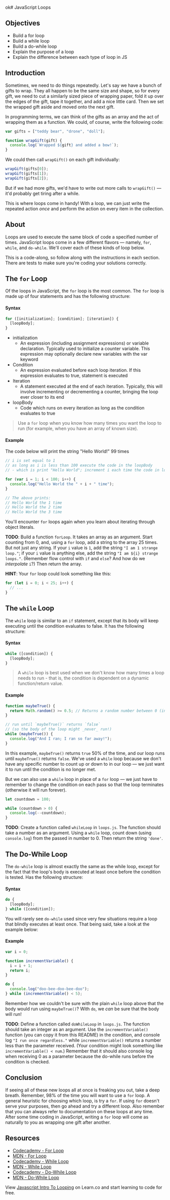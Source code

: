  ok# JavaScript Loops

## Objectives

- Build a for loop
- Build a while loop
- Build a do-while loop
- Explain the purpose of a loop
- Explain the difference between each type of loop in JS

## Introduction

Sometimes, we need to do things repeatedly. Let's say we have a bunch of gifts
to wrap. They all happen to be the same size and shape, so for every gift, we
need to cut a similarly sized piece of wrapping paper, fold it up over the edges
of the gift, tape it together, and add a nice little card. Then we set the
wrapped gift aside and moved onto the next gift.

In programming terms, we can think of the gifts as an array and the act of
wrapping them as a function. We could, of course, write the following code:

```javascript
var gifts = ["teddy bear", "drone", "doll"];

function wrapGift(gift) {
  console.log(`Wrapped ${gift} and added a bow!`);
}
```

We could then call `wrapGift()` on each gift individually:

```javascript
wrapGift(gifts[0]);
wrapGift(gifts[1]);
wrapGift(gifts[2]);
```

But if we had more gifts, we'd have to write out more calls to `wrapGift()` —
it'd probably get tiring after a while.

This is where loops come in handy! With a loop, we can just write the repeated
action _once_ and perform the action on every item in the collection.

## About

Loops are used to execute the same block of code a specified number of times.
JavaScript loops come in a few different flavors — namely, `for`, `while`, and
`do-while`. We'll cover each of these kinds of loop below.

This is a code-along, so follow along with the instructions in each section.
There are tests to make sure you're coding your solutions correctly.

## The `for` Loop

Of the loops in JavaScript, the `for` loop is the most common. The `for` loop is
made up of four statements and has the following structure:

#### Syntax

```javascript
for ([initialization]; [condition]; [iteration]) {
  [loopBody];
}
```

- initialization
  - An expression (including assignment expressions) or variable declaration.
    Typically used to initialize a counter variable. This expression may optionally
    declare new variables with the var keyword
- Condition
  - An expression evaluated before each loop iteration. If this expression evaluates
    to true, statement is executed
- Iteration
  - A statement executed at the end of each iteration. Typically, this will involve
    incrementing or decrementing a counter, bringing the loop ever closer to its end
- loopBody
  - Code which runs on every iteration as long as the condition evaluates to true

> Use a `for` loop when you know how many times you want the loop to run (for example, when you have an array of known size).

#### Example

The code below will print the string "Hello World!" 99 times

```javascript
// i is set equal to 1
// as long as i is less than 100 execute the code in the loopBody
// - which is print "Hello World"; increment i each time the code in loopBody is executed

for (var i = 1; i < 100; i++) {
  console.log("Hello World the " + i + " time");
}

// The above prints:
// Hello World the 1 time
// Hello World the 2 time
// Hello World the 3 time
```

You'll encounter `for` loops again when you learn about iterating through object
literals.

**TODO**: Build a function `forLoop`. It takes an array as an argument. Start counting
from 0, and, using a `for` loop, add a string to the array 25 times. But not
just any string. If your `i` value is `1`, add the string `"I am 1 strange loop."`; if your `i` value is anything else, add the string `"I am ${i} strange loops."`. (Remember flow control with `if` and `else`? And how do we
_interpolate_ `i`?) Then return the array.

**HINT**: Your `for` loop could look something like this:

```javascript
for (let i = 0; i < 25; i++) {
  // ...
}
```

## The `while` Loop

The `while` loop is similar to an `if` statement, except that its body will keep
executing until the condition evaluates to false. It has the following
structure:

#### Syntax

```javascript
while ([condition]) {
  [loopBody];
}
```

> A `while` loop is best used when we don't know how many times a loop needs to run - that is, the condition is dependent on a dynamic function/return value.

#### Example

```javascript
function maybeTrue() {
  return Math.random() >= 0.5; // Returns a random number between 0 (inclusive) and 1 (exclusive)
}

// run until `maybeTrue()` returns `false`
// (so the body of the loop might _never_ run!)
while (maybeTrue()) {
  console.log("And I ran; I ran so far away!");
}
```

In this example, `maybeTrue()` returns `true` 50% of the time, and our loop runs
until `maybeTrue()` returns `false`. We've used a `while` loop because we don't
have any specific number to count up or down to in our loop — we just want it to
run until the condition is no longer met.

But we can also use a `while` loop in place of a `for` loop — we just have to
remember to change the condition on each pass so that the loop terminates
(otherwise it will run forever).

```javascript
let countdown = 100;

while (countdown > 0) {
  console.log(--countdown);
}
```

**TODO**: Create a function called `whileLoop` in `loops.js`. The function should take a
number as an argument. Using a `while` loop, count down (using `console.log`)
from the passed in number to 0. Then return the string `'done'`.

## The Do-While Loop

The `do-while` loop is almost exactly the same as the while loop, except for the
fact that the loop's body is executed at least once before the condition is
tested. Has the following structure:

#### Syntax

```javascript
do {
  [loopBody];
} while ([condition]);
```

You will rarely see `do-while` used since very few situations require a loop
that blindly executes at least once. That being said, take a look at the example
below:

#### Example

```javascript
var i = 0;

function incrementVariable() {
  i = i + 1;
  return i;
}

do {
  console.log("doo-bee-doo-bee-doo");
} while (incrementVariable() < 5);
```

Remember how we couldn't be sure with the plain `while` loop above that the body
would run using `maybeTrue()`? With `do`, we _can_ be sure that the body will
run!

**TODO**: Define a function called `doWhileLoop` in `loops.js`. The function should take
an integer as an argument. Use the `incrementVariable()` function (you can copy it
from this README) in the condition, and console log `"I run once regardless."` while `incrementVariable()` returns a number less than the parameter received. (Your condition
might look something like `incrementVariable() < num`.) Remember that it should also console log when receiving 0 as a parameter because the do-while runs before the condition is checked.

## Conclusion

If seeing all of these new loops all at once is freaking you out, take a deep
breath. Remember, 98% of the time you will want to use a `for` loop. A general
heuristic for choosing which loop, is try a `for`. If using `for` doesn't serve
your purposes, then go ahead and try a different loop. Also remember that you
can always refer to documentation on these loops at any time. After some time
coding in JavaScript, writing a `for` loop will come as naturally to you as
wrapping one gift after another.

## Resources

- [Codecademy - For Loop](http://www.codecademy.com/glossary/javascript/loops#for-loops)
- [MDN - For Loop](https://developer.mozilla.org/en-US/docs/Web/JavaScript/Reference/Statements/for)
- [Codecademy - While Loop](http://www.codecademy.com/glossary/javascript/loops#while-loops)
- [MDN - While Loop](https://developer.mozilla.org/en-US/docs/Web/JavaScript/Reference/Statements/while)
- [Codecademy - Do-While Loop](http://www.codecademy.com/glossary/javascript/loops#do-while-loops)
- [MDN - Do-While Loop](https://developer.mozilla.org/en-US/docs/Web/JavaScript/Reference/Statements/do...while)

<p class='util--hide'>View <a href='https://learn.co/lessons/javascript-intro-to-looping'>Javascript Intro To Looping</a> on Learn.co and start learning to code for free.</p>
